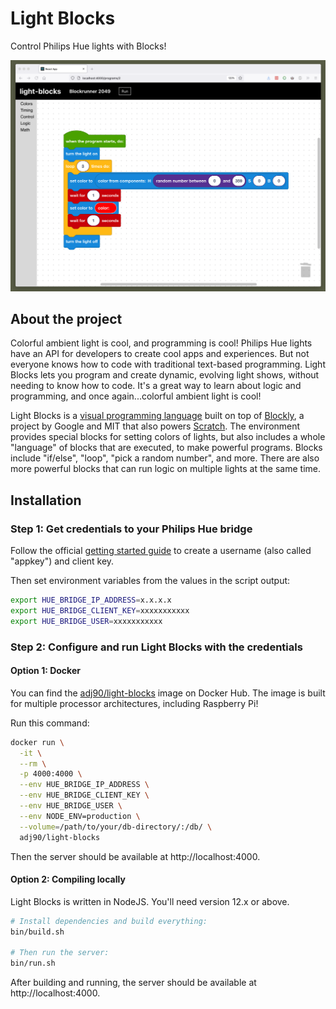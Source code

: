 # Light Blocks

Control Philips Hue lights with Blocks!

![](docs/screenshot.png)

## About the project

Colorful ambient light is cool, and programming is cool! Philips Hue lights have an API for developers to create cool apps and experiences. But not everyone knows how to code with traditional text-based programming. Light Blocks lets you program and create dynamic, evolving light shows, without needing to know how to code. It's a great way to learn about logic and programming, and once again...colorful ambient light is cool!

Light Blocks is a [visual programming language](https://en.wikipedia.org/wiki/Visual_programming_language) built on top of [Blockly](https://developers.google.com/blockly), a project by Google and MIT that also powers [Scratch](https://scratch.mit.edu/). The environment provides special blocks for setting colors of lights, but also includes a whole "language" of blocks that are executed, to make powerful programs. Blocks include "if/else", "loop", "pick a random number", and more. There are also more powerful blocks that can run logic on multiple lights at the same time.

## Installation

### Step 1: Get credentials to your Philips Hue bridge

Follow the official [getting started guide](https://developers.meethue.com/develop/hue-api-v2/getting-started/) to create a username (also called "appkey") and client key.

Then set environment variables from the values in the script output:

```bash
export HUE_BRIDGE_IP_ADDRESS=x.x.x.x
export HUE_BRIDGE_CLIENT_KEY=xxxxxxxxxxx
export HUE_BRIDGE_USER=xxxxxxxxxxx
```

### Step 2: Configure and run Light Blocks with the credentials

#### Option 1: Docker

You can find the [adj90/light-blocks](https://hub.docker.com/r/adj90/light-blocks) image on Docker Hub. The image is built for multiple processor architectures, including Raspberry Pi!

Run this command:

```bash
docker run \
  -it \
  --rm \
  -p 4000:4000 \
  --env HUE_BRIDGE_IP_ADDRESS \
  --env HUE_BRIDGE_CLIENT_KEY \
  --env HUE_BRIDGE_USER \
  --env NODE_ENV=production \
  --volume=/path/to/your/db-directory/:/db/ \
  adj90/light-blocks
```

Then the server should be available at http://localhost:4000.

#### Option 2: Compiling locally

Light Blocks is written in NodeJS. You'll need version 12.x or above.

```bash
# Install dependencies and build everything:
bin/build.sh

# Then run the server:
bin/run.sh
```

After building and running, the server should be available at http://localhost:4000.
